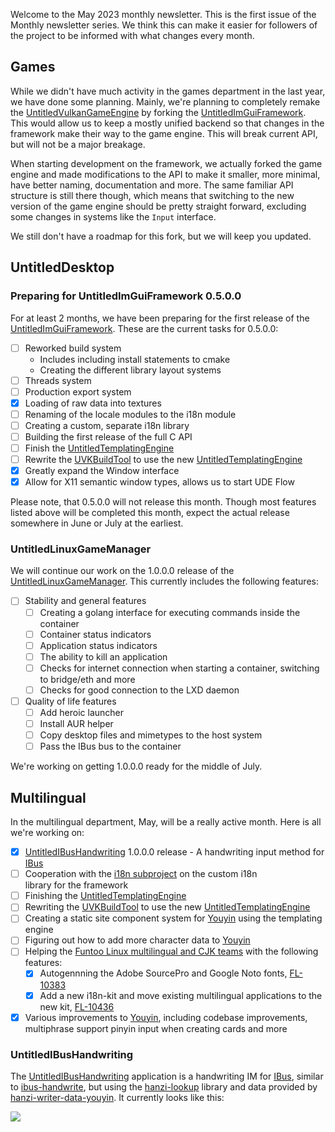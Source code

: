 Welcome to the May 2023 monthly newsletter. This is the first issue of the Monthly newsletter series. We think this can make it 
easier for followers of the project to be informed with what changes every month.

## Games
While we didn't have much activity in the games department in the last year, we have done some planning. 
Mainly, we're planning to completely remake the 
[UntitledVulkanGameEngine](https://github.com/MadLadSquad/UntitledVulkanGameEngine) by forking the 
[UntitledImGuiFramework](https://github.com/MadLadSquad/UntitledImGuiFramework). This would allow us to keep a mostly unified
backend so that changes in the framework make their way to the game engine. This will break current API, but will not be a major 
breakage.

When starting development on the framework, we actually forked the game engine and made modifications to the API to make it 
smaller, more minimal, have better naming, documentation and more. The same familiar API structure is still there though, 
which means that switching to the new version of the game engine should be pretty straight forward, excluding some changes 
in systems like the `Input` interface.

We still don't have a roadmap for this fork, but we will keep you updated.

## UntitledDesktop
### Preparing for UntitledImGuiFramework 0.5.0.0
For at least 2 months, we have been preparing for the first release of the 
[UntitledImGuiFramework](https://github.com/MadLadSquad/UntitledImGuiFramework). These are the current tasks for 0.5.0.0:

- [ ] Reworked build system
    - Includes including install statements to cmake
    - Creating the different library layout systems
- [ ] Threads system
- [ ] Production export system
- [x] Loading of raw data into textures
- [ ] Renaming of the locale modules to the i18n module
- [ ] Creating a custom, separate i18n library
- [ ] Building the first release of the full C API
- [ ] Finish the [UntitledTemplatingEngine](https://github.com/MadLadSquad/UntitledTemplatingEngine)
- [ ] Rewrite the [UVKBuildTool](https://github.com/MadLadSquad/UVKBuildTool) to use the new 
      [UntitledTemplatingEngine](https://github.com/MadLadSquad/UntitledTemplatingEngine)
- [x] Greatly expand the Window interface
- [x] Allow for X11 semantic window types, allows us to start UDE Flow

Please note, that 0.5.0.0 will not release this month. Though most features listed above will be completed this month, 
expect the actual release somewhere in June or July at the earliest.

### UntitledLinuxGameManager
We will continue our work on the 1.0.0.0 release of the 
[UntitledLinuxGameManager](https://github.com/MadLadSquad/UntitledLinuxGameManager). This currently includes the following 
features:

- [ ] Stability and general features
   - [ ] Creating a golang interface for executing commands inside the container
   - [ ] Container status indicators
   - [ ] Application status indicators
   - [ ] The ability to kill an application
   - [ ] Checks for internet connection when starting a container, switching to bridge/eth and more
   - [ ] Checks for good connection to the LXD daemon
- [ ] Quality of life features
   - [ ] Add heroic launcher
   - [ ] Install AUR helper
   - [ ] Copy desktop files and mimetypes to the host system
   - [ ] Pass the IBus bus to the container

We're working on getting 1.0.0.0 ready for the middle of July.

## Multilingual
In the multilingual department, May, will be a really active month. Here is all we're working on:
- [x] [UntitledIBusHandwriting](https://github.com/MadLadSquad/UntitledIBusHandwriting) 1.0.0.0 release - A handwriting input 
   method for [IBus](https://en.wikipedia.org/wiki/Intelligent_Input_Bus)
- [ ] Cooperation with the [i18n subproject](https://madladsquad.com/untitled-desktop/subprojects/i18n) on the custom i18n  
   library for the framework
- [ ] Finishing the [UntitledTemplatingEngine](https://github.com/MadLadSquad/UntitledTemplatingEngine)
- [ ] Rewriting the [UVKBuildTool](https://github.com/MadLadSquad/UVKBuildTool) to use the new 
   [UntitledTemplatingEngine](https://github.com/MadLadSquad/UntitledTemplatingEngine)
- [ ] Creating a static site component system for [Youyin](https://youyin.madladsquad.com/) using the templating engine 
- [ ] Figuring out how to add more character data to [Youyin](https://youyin.madladsquad.com/)
- [ ] Helping the [Funtoo Linux multilingual and CJK teams](https://www.funtoo.org/Funtoo:Multilingual) with the 
   following features:
    - [x] Autogennning the Adobe SourcePro and Google Noto fonts, [FL-10383](https://bugs.funtoo.org/browse/FL-10383)
    - [x] Add a new i18n-kit and move existing multilingual applications to the new kit, 
      [FL-10436](https://bugs.funtoo.org/browse/FL-10436)
- [x] Various improvements to [Youyin](https://youyin.madladsquad.com), including codebase improvements, multiphrase support
   pinyin input when creating cards and more

### UntitledIBusHandwriting
The [UntitledIBusHandwriting](https://github.com/MadLadSquad/UntitledIBusHandwriting) application is a handwriting IM for 
[IBus](https://en.wikipedia.org/wiki/Intelligent_Input_Bus), similar to 
[ibus-handwrite](https://github.com/microcai/ibus-handwrite), but using the 
[hanzi-lookup](https://github.com/gugray/hanzi_lookup/) library and data provided by 
[hanzi-writer-data-youyin](https://github.com/MadLadSquad/hanzi-writer-data-youyin/). It currently looks like this:

<img style="width: initial; height: initial;" src="https://user-images.githubusercontent.com/40400590/235936245-1f1835aa-8ba2-4d3a-af77-f690ffd84a4f.png"/>

